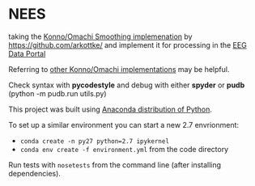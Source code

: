 # NEES
taking the [Konno/Omachi Smoothing implemenation](http://www.eq.db.shibaura-it.ac.jp/papers/Konno&Ohmachi1998.pdf) by https://github.com/arkottke/ and implement it for processing in the [EEG Data Portal](http://nees.ucsb.edu/data-portal)

Referring to [other Konno/Omachi implementations](https://github.com/jsh9/fast-konno-ohmachi) may be helpful.

Check syntax with **pycodestyle** and debug with either **spyder** or **pudb** (python -m pudb.run utils.py)

This project was built using [Anaconda distribution of Python](https://www.anaconda.com/download/).

To set up a similar environment you can start a new 2.7 envrionment:
 - `conda create -n py27 python=2.7 ipykernel`
 - `conda env create -f environment.yml` from the code directory


Run tests with `nosetests` from the command line (after installing dependencies).
